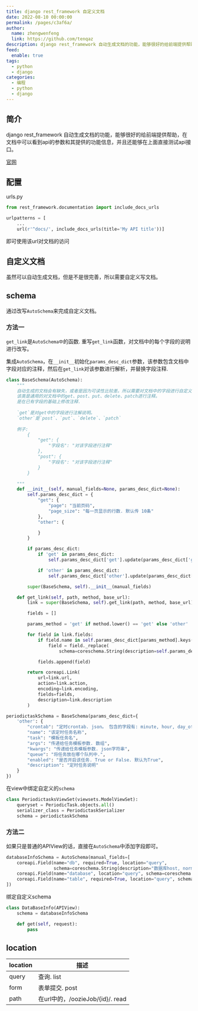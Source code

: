 ```yaml
---
title: django rest_framework 自定义文档
date: 2022-08-10 00:00:00
permalink: /pages/c3af6a/
author: 
  name: zhengwenfeng
  link: https://github.com/tenqaz
description: django rest_framework 自动生成文档的功能，能够很好的给前端提供帮助，在文档中可以看到api的参数和其提供的功能信息，并且还能够在上面直接测试api接口。
feed: 
  enable: true
tags: 
  - python
  - django
categories: 
  - 编程
  - python
  - django
---
```




## 简介

django rest_framework 自动生成文档的功能，能够很好的给前端提供帮助，在文档中可以看到api的参数和其提供的功能信息，并且还能够在上面直接测试api接口。

[官网](https://www.django-rest-framework.org/coreapi/from-documenting-your-api/#include_docs_urls)

## 配置

urls.py
```python
from rest_framework.documentation import include_docs_urls

urlpatterns = [
    ...
    url(r'^docs/', include_docs_urls(title='My API title'))]
```

即可使用该url对文档的访问

## 自定义文档

虽然可以自动生成文档，但是不是很完善，所以需要自定义写文档。

## schema

通过改写`AutoSchema`来完成自定义文档。

### 方法一

`get_link`是`AutoSchema中`的函数. 重写`get_link`函数，对文档中的每个字段的说明进行改写。

集成`AutoSchema`，在`__init__`初始化`params_desc_dict`参数，该参数包含文档中字段对应的注释，然后在`get_link`对该参数进行解析，并替换字段注释.



```python
class BaseSchema(AutoSchema):
    """
    自动生成的文档会有缺失，或者是因为可读性比较差。所以需要对文档中的字段进行自定义注解。
    该类是通用的对文档中的get、post、put、delete、patch进行注释。
    是在已有字段的基础上修改注释.
    
    `get`是对get中的字段进行注解说明。
    `other`是`post`、`put`、`delete`、`patch`
    
    例子:
        {
            "get": {
                "字段名": "对该字段进行注释"
            },
            "post": {
                "字段名": "对该字段进行注释"
            }
        }

    """
    def __init__(self, manual_fields=None, params_desc_dict=None):
        self.params_desc_dict = {
            "get": {
                "page": "当前页码",
                "page_size": "每一页显示的行数. 默认传 10条"
            },
            "other": {

            }
        }

        if params_desc_dict:
            if 'get' in params_desc_dict:
                self.params_desc_dict['get'].update(params_desc_dict['get'])

            if 'other' in params_desc_dict:
                self.params_desc_dict['other'].update(params_desc_dict['other'])

        super(BaseSchema, self).__init__(manual_fields)

    def get_link(self, path, method, base_url):
        link = super(BaseSchema, self).get_link(path, method, base_url)

        fields = []

        params_method = 'get' if method.lower() == 'get' else 'other'

        for field in link.fields:
            if field.name in self.params_desc_dict[params_method].keys():
                field = field._replace(
                    schema=coreschema.String(description=self.params_desc_dict[params_method][field.name]))

            fields.append(field)

        return coreapi.Link(
            url=link.url,
            action=link.action,
            encoding=link.encoding,
            fields=fields,
            description=link.description
        )

periodictaskSchema = BaseSchema(params_desc_dict={
    'other': {
        "crontab": "定时crontab. json。 包含的字段有: minute, hour, day_of_week, day_of_month, month_of_year",
        "name": "该定时任务名称",
        "task": "模板任务名",
        "args": "传递给任务模板参数. 数组",
        "kwargs": "传递给任务模板参数. json字符串",
        "queue": "将任务放在哪个队列中.",
        "enabled": "是否开启该任务. True or False. 默认为True",
        "description": "定时任务说明"
    }
})

```


在view中绑定自定义的`schema`
```python
class PeriodictasksViewSet(viewsets.ModelViewSet):
    queryset = PeriodicTask.objects.all()
    serializer_class = PeriodictaskSerializer
    schema = periodictaskSchema
```

### 方法二

如果只是普通的APIView的话，直接在`AutoSchema`中添加字段即可。
```python
databaseInfoSchema = AutoSchema(manual_fields=[
    coreapi.Field(name="db", required=True, location="query",
                  schema=coreschema.String(description="数据库host, normal或者sub")),
    coreapi.Field(name="database", location="query", schema=coreschema.String(description="数据库")),
    coreapi.Field(name="table", required=True, location="query", schema=coreschema.String(description="数据库表"))
])
```

绑定自定义schema
```python
class DataBaseInfo(APIView):
    schema = databaseInfoSchema

    def get(self, request):
        pass
```

## location

| location | 描述                             |
| -------- | -------------------------------- |
| query    | 查询. list                       |
| form     | 表单提交. post                   |
| path     | 在url中的，/oozieJob/{id}/. read |
